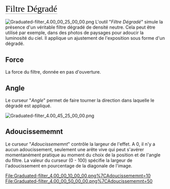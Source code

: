 <span style="color: #000000; background: none; overflow: hidden; page-break-after: avoid; font-size: 2.0em; font-family: Georgia,Times,serif; margin-top: 1em; margin-bottom: 0.25em; line-height: 1.3; padding: 0; border-bottom: 1px solid #AAAAAA;">Filtre
Dégradé</span>

![](Graduated-filter_4.00_00_25_00_00.png "Graduated-filter_4.00_00_25_00_00.png")
L'outil "*Filtre Dégradé*" simule la présence d'un véritable filtre
dégradé de densité neutre. Cela peut être utilisé par exemple, dans des
photos de paysages pour adoucir la luminosité du ciel. Il applique un
ajustement de l'exposition sous forme d'un dégradé.

## Force

La force du filtre, donnée en pas d'ouverture.

## Angle

Le curseur "*Angle*" permet de faire tourner la direction dans laquelle
le dégradé est appliqué.

![](Graduated-filter_4.00_45_25_00_00.png "Graduated-filter_4.00_45_25_00_00.png")

## Adoucissememnt

Le curseur "*Adoucissememnt*" contrôle la largeur de l'effet. A 0, il
n'y a aucun adoucissement, seulement une arête vive qui peut s'avérer
momentanément pratique au moment du choix de la position et de l'angle
du filtre. La valeur du curseur (0 - 100) spécifie la largeur de
l'adoucissement en pourcentage de la diagonale de l'image.

<File:Graduated-filter_4.00_00_10_00_00.png%7CAdoucissememnt=10>
<File:Graduated-filter_4.00_00_50_00_00.png%7CAdoucissememnt=50>